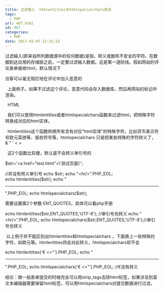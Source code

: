 ```yaml
---
title: 过滤输入  htmlentities与htmlspecialchars用法
tags:
  - PHP
url: 467.html
id: 467
categories:
  - PHP
date: 2017-03-07 12:31:13
---
```


过滤输入(即来自所列数据源中的任何数据)是指，转义或删除不安全的字符。在数据到达应用的存储层之前，一定要过滤输入数据。这是第一道防线。假如网站的评论表单接收html，默认情况下  

访客可以毫无阻拦地在评论中加入恶意的<script>标签，如下标示：

<p>
    我的测试
</p>
<script>
    alert(123)
</script>

  上面例子。如果不过滤这个评论，恶意代码会存入数据库，然后再网站的标记中渲染。

  HTML

  我们可以使用htmlentities或者htmlspecialchars函数来过滤html，把特殊字符转换成对应的html实体。

  htmlentities这个函数转换所有含有对应“html实体”的特殊字符，比如货币表示符号欧元英镑等、版权符号等，htmlspecialchars 只是把某些特殊的字符转义了， & " ' < >

  这2个函数比较傻，默认是不会转义单引号的

$str='<a href="test.html">\\'测试页面\\'</a><script>alert(213)</script>'; 

//并没有转义单引号
echo $str;
echo "<hr/>".PHP_EOL;
echo htmlentities($str);
echo "<hr/>".PHP_EOL;
echo htmlspecialchars($str);

需要设置第2个参数 ENT_QUOTES，具体可以看php手册

echo htmlentities($str,ENT_QUOTES,'UTF-8'); //单引号也转义
echo "<hr/>".PHP_EOL;
echo htmlspecialchars($str,ENT_QUOTES,'UTF-8');//单引号也转义

 以上例子并不能区别出htmlentities和htmlspecialchars ，下面换上一些特殊的字符，如欧元等。htmlentities将会对此转义，htmlspecialchars却不会

echo htmlentities('€ <>"').PHP_EOL;
echo "<hr/>".PHP_EOL;
echo htmlspecialchars('€ <>"').PHP_EOL; //€没有转义

结论：做一般表单提交的时候完全可以用strip_tags去除html标签，如果涉及到富文本编辑器需要保留html标签，可以用htmlspecialchars对提交数据进行过滤。